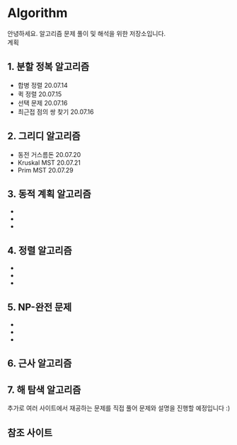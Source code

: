 # Algorithm

안녕하세요. 알고리즘 문제 풀이 및 해석을 위한 저장소입니다.  
계획

## 1. 분할 정복 알고리즘  
  - 합병 정렬 20.07.14
  - 퀵 정렬 20.07.15
  - 선택 문제 20.07.16
  - 최근접 점의 쌍 찾기 20.07.16
## 2. 그리디 알고리즘
  - 동전 거스름돈 20.07.20
  - Kruskal MST 20.07.21 
  - Prim MST 20.07.29 
## 3. 동적 계획 알고리즘
  -
  -
  -
## 4. 정렬 알고리즘
  -
  -
  -
## 5. NP-완전 문제
  -
  -
  -
## 6. 근사 알고리즘
## 7. 해 탐색 알고리즘

추가로 여러 사이트에서 재공하는 문제를 직접 풀어 문제와 설명을 진행할 예정입니다 :)


참조 사이트
- 
